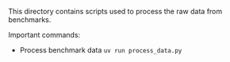 This directory contains scripts used to process the raw data from benchmarks.


Important commands:
* Process benchmark data `uv run process_data.py`
